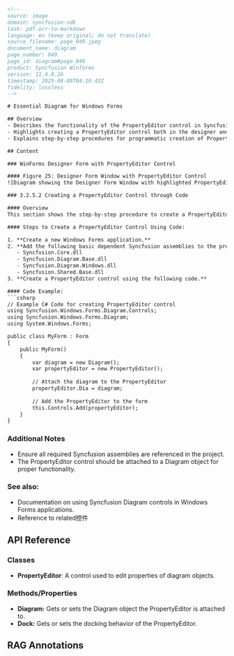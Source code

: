 ```html
<!-- 
source: image
domain: syncfusion-sdk
task: pdf-ocr-to-markdown
language: en (keep original; do not translate)
source_filename: page_049.jpeg
document_name: diagram
page_number: 049
page_id: diagram#page_049
product: Syncfusion Winforms
version: 11.4.0.26
timestamp: 2025-08-09T04:10:43Z
fidelity: lossless
-->

# Essential Diagram for Windows Forms

## Overview
- Describes the functionality of the PropertyEditor control in Syncfusion Diagram.
- Highlights creating a PropertyEditor control both in the designer and through code.
- Explains step-by-step procedures for programmatic creation of PropertyEditor.

## Content

### WinForms Designer Form with PropertyEditor Control

#### Figure 25: Designer Form Window with PropertyEditor Control
![Diagram showing the Designer Form Window with highlighted PropertyEditor, Smart Tag, and Diagram references.](image)

### 3.2.5.2 Creating a PropertyEditor Control through Code

#### Overview
This section shows the step-by-step procedure to create a PropertyEditor control programmatically in a .NET Windows Forms application.

#### Steps to Create a PropertyEditor Control Using Code:

1. **Create a new Windows Forms application.**
2. **Add the following basic dependent Syncfusion assemblies to the project:**
   - Syncfusion.Core.dll
   - Syncfusion.Diagram.Base.dll
   - Syncfusion.Diagram.Windows.dll
   - Syncfusion.Shared.Base.dll
3. **Create a PropertyEditor control using the following code.**

#### Code Example:
```csharp
// Example C# Code for creating PropertyEditor control
using Syncfusion.Windows.Forms.Diagram.Controls;
using Syncfusion.Windows.Forms.Diagram;
using System.Windows.Forms;

public class MyForm : Form
{
    public MyForm()
    {
        var diagram = new Diagram();
        var propertyEditor = new PropertyEditor();
        
        // Attach the diagram to the PropertyEditor
        propertyEditor.Dia = diagram;
        
        // Add the PropertyEditor to the form
        this.Controls.Add(propertyEditor);
    }
}
```

### Additional Notes
- Ensure all required Syncfusion assemblies are referenced in the project.
- The PropertyEditor control should be attached to a Diagram object for proper functionality.

### See also:
- Documentation on using Syncfusion Diagram controls in Windows Forms applications.
- Reference to related控件

## API Reference

### Classes
- **PropertyEditor**: A control used to edit properties of diagram objects.

### Methods/Properties
- **Diagram:** Gets or sets the Diagram object the PropertyEditor is attached to.
- **Dock:** Gets or sets the docking behavior of the PropertyEditor.

## RAG Annotations
<!-- tags: [syncfusion, winforms, diagram, propertyeditor, creating controls, code example] keywords: [PropertyEditor, Syncfusion.Windows.Forms.Diagram.Controls, Syncfusion.Diagram, C#, windows forms] -->
``` 
